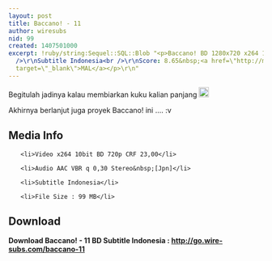 ```yaml
---
layout: post
title: Baccano! - 11
author: wiresubs
nid: 99
created: 1407501000
excerpt: !ruby/string:Sequel::SQL::Blob "<p>Baccano! BD 1280x720 x264 10bit AAC<br
  />\r\nSubtitle Indonesia<br />\r\nScore: 8.65&nbsp;<a href=\"http://myanimelist.net/anime/2251/Baccano!\"
  target=\"_blank\">MAL</a></p>\r\n"
---
```

<p class="rtecenter">Begitulah jadinya kalau membiarkan kuku kalian panjang&nbsp;<img alt="surprise" src="http://portal.wire-subs.com/sites/all/libraries/ckeditor/plugins/smiley/images/omg_smile.gif" style="height:20px; width:20px" title="surprise" /></p>

<p class="rtejustify">Akhirnya berlanjut juga proyek Baccano! ini .... :v</p>

<h2>Media Info</h2>

<ul>
	<li>Video x264 10bit BD 720p CRF 23,00</li>
	<li>Audio AAC VBR q 0,30 Stereo&nbsp;[Jpn]</li>
	<li>Subtitle Indonesia</li>
	<li>File Size : 99 MB</li>
</ul>

<h2>Download</h2>

<p><strong>Download Baccano! - 11 BD Subtitle&nbsp;Indonesia&nbsp;:&nbsp;<a href="http://go.wire-subs.com/baccano-11" target="_blank">http://go.wire-subs.com/baccano-11</a></strong></p>
